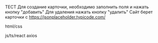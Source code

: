 ТЕСТ
Для создание карточки, необходимо заполнить поля и нажать кнопку "добавить"
Для удаления нажать кнопку "удалить" 
Сайт берет карточки с https://jsonplaceholder.typicode.com/
<p>html/css</p>
js/ts/react
axios
